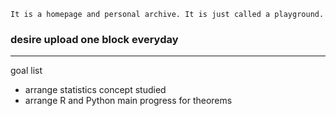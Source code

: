 ```
It is a homepage and personal archive. It is just called a playground.
```
### desire upload one block everyday
---
goal list
- arrange statistics concept studied
- arrange R and Python main progress for theorems
